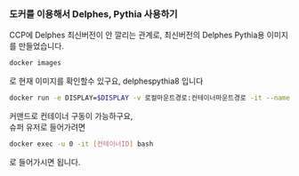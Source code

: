 ### 도커를 이용해서 Delphes, Pythia 사용하기  

  
CCP에 Delphes 최신버전이 안 깔리는 관계로, 최신버전의 Delphes Pythia용 이미지를 만들었습니다.  
```bash
docker images
```  
로 현재 이미지를 확인할수 있구요, delphespythia8 입니다  
  
```bash
docker run -e DISPLAY=$DISPLAY -v 로컬마운트경로:컨테이너마운트경로 -it --name [사용할 컨테이너이름] delphespythia8 /bin/bash
```  
커맨드로 컨테이너 구동이 가능하구요,  
슈퍼 유저로 들어가려면 
```bash
docker exec -u 0 -it [컨테이너ID] bash
```  
로 들어가시면 됩니다.
